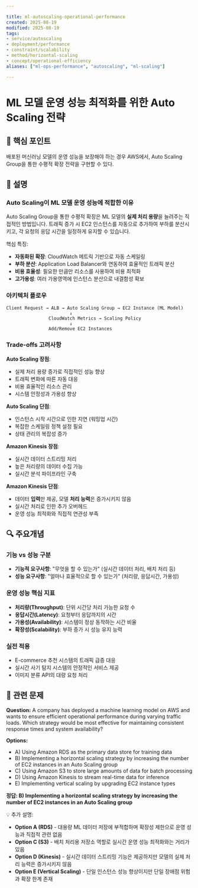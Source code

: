 ```yaml
---

title: ml-autoscaling-operational-performance
created: 2025-08-19
modified: 2025-08-19
tags:
- service/autoscaling
- deployment/performance
- constraint/scalability
- method/horizontal-scaling
- concept/operational-efficiency
aliases: ["ml-ops-performance", "autoscaling", "ml-scaling"]

---
```


# ML 모델 운영 성능 최적화를 위한 Auto Scaling 전략

## 🎯 핵심 포인트

배포된 머신러닝 모델의 운영 성능을 보장해야 하는 경우 AWS에서, Auto Scaling Group을 통한 수평적 확장 전략을 구현할 수 있다.

## 📝 설명

### Auto Scaling이 ML 모델 운영 성능에 적합한 이유

Auto Scaling Group을 통한 수평적 확장은 ML 모델의 **실제 처리 용량**을 늘려주는 직접적인 방법입니다. 트래픽 증가 시 EC2 인스턴스를 자동으로 추가하여 부하를 분산시키고, 각 요청의 응답 시간을 일정하게 유지할 수 있습니다.

핵심 특징:
- **자동화된 확장**: CloudWatch 메트릭 기반으로 자동 스케일링
- **부하 분산**: Application Load Balancer와 연동하여 효율적인 트래픽 분산
- **비용 효율성**: 필요한 만큼만 리소스를 사용하여 비용 최적화
- **고가용성**: 여러 가용영역에 인스턴스 분산으로 내결함성 확보

### 아키텍처 플로우

```
Client Request → ALB → Auto Scaling Group → EC2 Instance (ML Model)
                        ↓
                CloudWatch Metrics → Scaling Policy
                        ↓
                Add/Remove EC2 Instances
```

### Trade-offs 고려사항

**Auto Scaling 장점**:
- 실제 처리 용량 증가로 직접적인 성능 향상
- 트래픽 변화에 따른 자동 대응
- 비용 효율적인 리소스 관리
- 시스템 안정성과 가용성 향상

**Auto Scaling 단점**:
- 인스턴스 시작 시간으로 인한 지연 (워밍업 시간)
- 복잡한 스케일링 정책 설정 필요
- 상태 관리의 복잡성 증가

**Amazon Kinesis 장점**:
- 실시간 데이터 스트리밍 처리
- 높은 처리량의 데이터 수집 가능
- 실시간 분석 파이프라인 구축

**Amazon Kinesis 단점**:
- 데이터 **입력**만 제공, 모델 **처리 능력**은 증가시키지 않음
- 실시간 처리로 인한 추가 오버헤드
- 운영 성능 최적화와 직접적 연관성 부족

## 🔍 주요개념

### 기능 vs 성능 구분

- **기능적 요구사항**: "무엇을 할 수 있는가" (실시간 데이터 처리, 배치 처리 등)
- **성능 요구사항**: "얼마나 효율적으로 할 수 있는가" (처리량, 응답시간, 가용성)

### 운영 성능 핵심 지표

- **처리량(Throughput)**: 단위 시간당 처리 가능한 요청 수
- **응답시간(Latency)**: 요청부터 응답까지의 시간
- **가용성(Availability)**: 시스템이 정상 동작하는 시간 비율
- **확장성(Scalability)**: 부하 증가 시 성능 유지 능력

### 실전 적용

- E-commerce 추천 시스템의 트래픽 급증 대응
- 실시간 사기 탐지 시스템의 안정적인 서비스 제공  
- 이미지 분류 API의 대량 요청 처리

## 📝 관련 문제

**Question:** A company has deployed a machine learning model on AWS and wants to ensure efficient operational performance during varying traffic loads. Which strategy would be most effective for maintaining consistent response times and system availability?

**Options:**

- A) Using Amazon RDS as the primary data store for training data
- B) Implementing a horizontal scaling strategy by increasing the number of EC2 instances in an Auto Scaling group
- C) Using Amazon S3 to store large amounts of data for batch processing
- D) Using Amazon Kinesis to stream real-time data for inference
- E) Implementing vertical scaling by upgrading EC2 instance types

**정답: B) Implementing a horizontal scaling strategy by increasing the number of EC2 instances in an Auto Scaling group**

💡 추가 설명:

- **Option A (RDS)** - 대용량 ML 데이터 저장에 부적합하며 확장성 제한으로 운영 성능과 직접적 관련 없음
- **Option C (S3)** - 배치 처리용 저장소 역할로 실시간 운영 성능 최적화와는 거리가 있음  
- **Option D (Kinesis)** - 실시간 데이터 스트리밍 기능은 제공하지만 모델의 실제 처리 능력은 증가시키지 않음
- **Option E (Vertical Scaling)** - 단일 인스턴스 성능 향상이지만 단일 장애점 위험과 확장 한계 존재